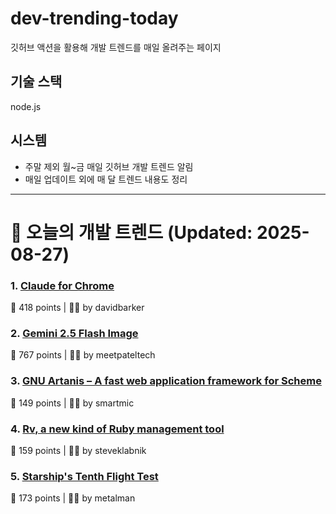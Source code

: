 # dev-trending-today
깃허브 액션을 활용해 개발 트렌드를 매일 올려주는 페이지

## 기술 스택
node.js
## 시스템
- 주말 제외 월~금 매일 깃허브 개발 트렌드 알림
- 매일 업데이트 외에 매 달 트렌드 내용도 정리
---

# 📰 오늘의 개발 트렌드 (Updated: 2025-08-27)

### 1. [Claude for Chrome](https://www.anthropic.com/news/claude-for-chrome)
💬 418 points | 🧑‍💻 by davidbarker

### 2. [Gemini 2.5 Flash Image](https://developers.googleblog.com/en/introducing-gemini-2-5-flash-image/)
💬 767 points | 🧑‍💻 by meetpateltech

### 3. [GNU Artanis – A fast web application framework for Scheme](https://artanis.dev/index.html)
💬 149 points | 🧑‍💻 by smartmic

### 4. [Rv, a new kind of Ruby management tool](https://andre.arko.net/2025/08/25/rv-a-new-kind-of-ruby-management-tool/)
💬 159 points | 🧑‍💻 by steveklabnik

### 5. [Starship's Tenth Flight Test](https://www.spacex.com/)
💬 173 points | 🧑‍💻 by metalman

